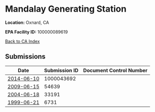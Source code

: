 # Mandalay Generating Station

**Location:** Oxnard, CA

**EPA Facility ID:** 100000089619

[Back to CA Index](../../index.md)

## Submissions

| Date | Submission ID | Document Control Number |
|------|--------------|-------------------------|
| [2014-06-10](submissions/1000043692.md) | 1000043692 |  |
| [2009-06-15](submissions/54639.md) | 54639 |  |
| [2004-06-18](submissions/33191.md) | 33191 |  |
| [1999-06-21](submissions/6731.md) | 6731 |  |
